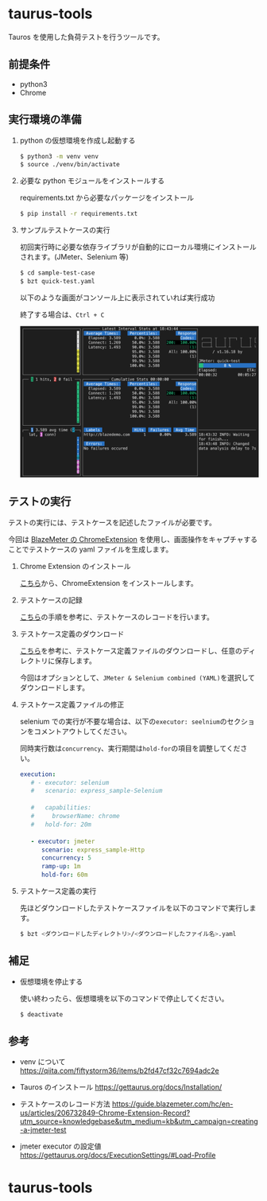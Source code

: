 # taurus-tools

Tauros を使用した負荷テストを行うツールです。

## 前提条件

- python3
- Chrome

## 実行環境の準備

1. python の仮想環境を作成し起動する

   ```sh
   $ python3 -m venv venv
   $ source ./venv/bin/activate
   ```

1. 必要な python モジュールをインストールする

   requirements.txt から必要なパッケージをインストール

   ```sh
   $ pip install -r requirements.txt
   ```

1. サンプルテストケースの実行

   初回実行時に必要な依存ライブラリが自動的にローカル環境にインストールされます。(JMeter、Selenium 等)

   ```sh
   $ cd sample-test-case
   $ bzt quick-test.yaml
   ```

   以下のような画面がコンソール上に表示されていれば実行成功

   終了する場合は、`Ctrl + C`

   ![taurosの実行結果](./images/image-1.png)

## テストの実行

テストの実行には、テストケースを記述したファイルが必要です。

今回は [BlazeMeter の ChromeExtension](https://guide.blazemeter.com/hc/en-us/articles/206732849-Chrome-Extension-Record?utm_source=knowledgebase&utm_medium=kb&utm_campaign=creating-a-jmeter-test) を使用し、画面操作をキャプチャすることでテストケースの yaml ファイルを生成します。

1. Chrome Extension のインストール

   [こちら](https://chrome.google.com/webstore/detail/blazemeter-the-continuous/mbopgmdnpcbohhpnfglgohlbhfongabi)から、ChromeExtension をインストールします。

1. テストケースの記録

   [こちら](https://guide.blazemeter.com/hc/en-us/articles/206732849-Chrome-Extension-Record)の手順を参考に、テストケースのレコードを行います。

1. テストケース定義のダウンロード

   [こちら](https://guide.blazemeter.com/hc/en-us/articles/206732849-Chrome-Extension-Record#download)を参考に、テストケース定義ファイルのダウンロードし、任意のディレクトリに保存します。

   今回はオプションとして、`JMeter & Selenium combined (YAML)`を選択してダウンロードします。

1. テストケース定義ファイルの修正

   selenium での実行が不要な場合は、以下の`executor: seelnium`のセクションをコメントアウトしてください。

   同時実行数は`concurrency`、実行期間は`hold-for`の項目を調整してください。

   ```yaml
   execution:
      # - executor: selenium
      #   scenario: express_sample-Selenium

      #   capabilities:
      #     browserName: chrome
      #   hold-for: 20m

      - executor: jmeter
         scenario: express_sample-Http
         concurrency: 5
         ramp-up: 1m
         hold-for: 60m
   ```

1. テストケース定義の実行

   先ほどダウンロードしたテストケースファイルを以下のコマンドで実行します。

   ```sh
   $ bzt <ダウンロードしたディレクトリ>/<ダウンロードしたファイル名>.yaml
   ```

## 補足

- 仮想環境を停止する

  使い終わったら、仮想環境を以下のコマンドで停止してください。

  ```sh
  $ deactivate
  ```

## 参考

- venv について
  https://qiita.com/fiftystorm36/items/b2fd47cf32c7694adc2e

- Tauros のインストール
  https://gettaurus.org/docs/Installation/

- テストケースのレコード方法
  https://guide.blazemeter.com/hc/en-us/articles/206732849-Chrome-Extension-Record?utm_source=knowledgebase&utm_medium=kb&utm_campaign=creating-a-jmeter-test

- jmeter executor の設定値
  https://gettaurus.org/docs/ExecutionSettings/#Load-Profile
# taurus-tools
